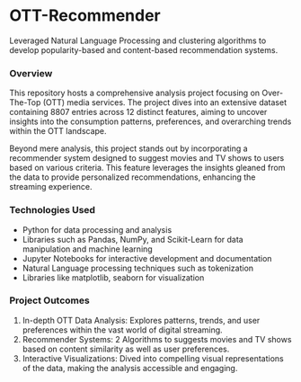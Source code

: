 # OTT-Recommender
 Leveraged Natural Language Processing and clustering algorithms to develop popularity-based and content-based recommendation systems.

### Overview
This repository hosts a comprehensive analysis project focusing on Over-The-Top (OTT) media services. The project dives into an extensive dataset containing 8807 entries across 12 distinct features, aiming to uncover insights into the consumption patterns, preferences, and overarching trends within the OTT landscape.

Beyond mere analysis, this project stands out by incorporating a recommender system designed to suggest movies and TV shows to users based on various criteria. This feature leverages the insights gleaned from the data to provide personalized recommendations, enhancing the streaming experience.

### Technologies Used

- Python for data processing and analysis
- Libraries such as Pandas, NumPy, and Scikit-Learn for data manipulation and machine learning
- Jupyter Notebooks for interactive development and documentation
- Natural Language processing techniques such as tokenization
- Libraries like matplotlib, seaborn for visualization

### Project Outcomes

1. In-depth OTT Data Analysis: Explores patterns, trends, and user preferences within the vast world of digital streaming.
2. Recommender Systems: 2 Algorithms to suggests movies and TV shows based on content similarity as well as user preferences.
3. Interactive Visualizations: Dived into compelling visual representations of the data, making the analysis accessible and engaging.
